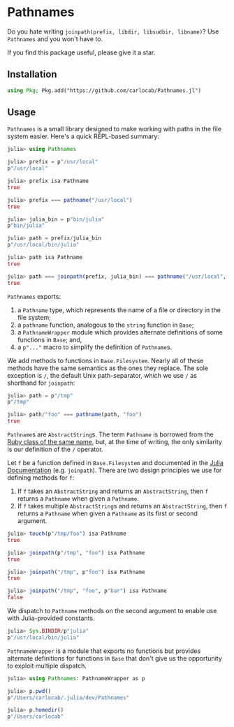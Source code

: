 # Pathnames

Do you hate writing `joinpath(prefix, libdir, libsudbir, libname)`? Use `Pathnames` and you won't have to.

If you find this package useful, please give it a star.

## Installation

```julia
using Pkg; Pkg.add("https://github.com/carlocab/Pathnames.jl")
```

## Usage

`Pathnames` is a small library designed to make working with paths in the file system easier. Here's a quick REPL-based summary:

```julia
julia> using Pathnames

julia> prefix = p"/usr/local"
p"/usr/local"

julia> prefix isa Pathname
true

julia> prefix === pathname("/usr/local")
true

julia> julia_bin = p"bin/julia"
p"bin/julia"

julia> path = prefix/julia_bin
p"/usr/local/bin/julia"

julia> path isa Pathname
true

julia> path === joinpath(prefix, julia_bin) === pathname("/usr/local", "bin/julia") === prefix/"bin/julia"
true
```

`Pathnames` exports:
1. a `Pathname` type, which represents the name of a file or directory in the file system;
2. a `pathname` function, analogous to the `string` function in `Base`;
3. a `PathnameWrapper` module which provides alternate definitions of some functions in `Base`; and,
4. a `p"..."` macro to simplify the definition of `Pathname`s.

We add methods to functions in `Base.Filesystem`. Nearly all of these methods have the same semantics as the ones they replace. The sole exception is `/`, the default Unix path-separator, which we use `/` as shorthand for `joinpath`:

```julia
julia> path = p"/tmp"
p"/tmp"

julia> path/"foo" === pathname(path, "foo")
true
```

`Pathname`s are `AbstractString`s. The term `Pathname` is borrowed from the [Ruby class of the same name](https://ruby-doc.org/stdlib-3.0.2/libdoc/pathname/rdoc/Pathname.html), but, at the time of writing, the only similarity is our definition of the `/` operator.

Let `f` be a function defined in `Base.Filesystem` and documented in the [Julia Documentation](https://docs.julialang.org) (e.g. `joinpath`). There are two design principles we use for defining methods for `f`:

1. If `f` takes an `AbstractString` and returns an `AbstractString`, then `f` returns a `Pathname` when given a `Pathname`.
2. If `f` takes multiple `AbstractString`s and returns an `AbstractString`, then `f` returns a `Pathname` when given a `Pathname` as its first or second argument.

```julia
julia> touch(p"/tmp/foo") isa Pathname
true

julia> joinpath(p"/tmp", "foo") isa Pathname
true

julia> joinpath("/tmp", p"foo") isa Pathname
true

julia> joinpath("/tmp", "foo", p"bar") isa Pathname
false
```

We dispatch to `Pathname` methods on the second argument to enable use with Julia-provided constants.

```julia
julia> Sys.BINDIR/p"julia"
p"/usr/local/bin/julia"
```

`PathnameWrapper` is a module that exports no functions but provides alternate definitions for functions in `Base` that don't give us the opportunity to exploit multiple dispatch.

```julia
julia> using Pathnames: PathnameWrapper as p

julia> p.pwd()
p"/Users/carlocab/.julia/dev/Pathnames"

julia> p.homedir()
p"/Users/carlocab"
```
